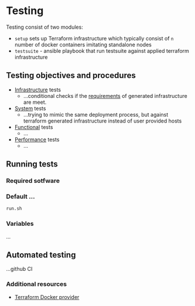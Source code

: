 # Testing

Testing consist of two modules:
* `setup` sets up Terraform infrastructure which typically consist of `n` number of docker containers imitating standalone nodes
* `testsuite` - ansible playbook that run testsuite against applied terraform infrastructure

## Testing objectives and procedures

* [Infrastructure](testsuite/roles/testing/tasks/infrastructure.yml) tests
  * ...conditional checks if the [requirements](../README.md#requirements) of generated infrastructure are meet.
* [System](testsuite/roles/testing/tasks/system.yml) tests
  * ...trying to mimic the same deployment process, but against terraform generated infrastructure instead of user provided hosts
* [Functional](testsuite/roles/testing/tasks/functional.yml) tests
  * ...
* [Performance](testsuite/roles/testing/tasks/performance.yml) tests
  * ...

## Running tests

### Required sotfware

### Default ...

```bash
run.sh
```

### Variables

...

## Automated testing

...github CI

### Additional resources

* [Terraform Docker provider](https://registry.terraform.io/providers/kreuzwerker/docker/latest/docs)
